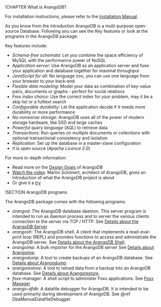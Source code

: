!CHAPTER What is ArangoDB?

For installation instructions, please refer to the 
[Installation Manual](../Installing/README.md).

As you know from the introduction ArangoDB is a multi-purpose open-source Database. Following you can see the Key features or look at the programs in the ArangoDB package. 

Key features include:

- *Schema-free schemata*: Let you combine the space efficiency of MySQL with
  the performance power of NoSQL
- *Application server*: Use ArangoDB as an application server and fuse your application and
  database together for maximal throughput
- *JavaScript for all*: No language zoo, you can use one language from your
  browser to your back-end
- *Flexible data modeling*: Model your data as combination of key-value pairs,
  documents or graphs - perfect for social relations
- *Free index choice*: Use the correct index for your problem, may it be a skip
  list or a fulltext search 
- *Configurable durability*: Let the application decide if it needs more
  durability or more performance
- *No-nonsense storage*: ArangoDB uses all of the power of modern storage
  hardware, like SSD and large caches
- *Powerful query language* (AQL) to retrieve data 
- *Transactions*: Run queries on multiple documents or collections with 
  optional transactional consistency and isolation
- *Replication*: Set up the database in a master-slave configuration
- It is open source (*Apache Licence 2.0*)

For more in-depth information:

- Read more on the 
  [Design Goals](http://www.arangodb.org/2012/03/07/avocadodbs-design-objectives) 
  of ArangoDB
- [Watch the video](http://vimeo.com/36411892): Martin Schönert, 
  architect of ArangoDB, gives an introduction of what the ArangoDB project 
  is about
- Or give it a [try](http://www.arangodb.org/try)


!SECTION ArangoDB programs 

The ArangoDB package comes with the following programs:

- _arangod_: The ArangoDB database daemon. This server program is
  intended to run as daemon process and to server the various clients
  connection to the server via TCP / HTTP. See [Details about the ArangoDB Server](../FirstSteps/Arangod.md) 
- _arangosh_: The ArangoDB shell. A client that implements a
  read-eval-print loop (REPL) and provides functions to access and
  administrate the ArangoDB server. See [Details about the ArangoDB Shell](../FirstSteps/Arangosh.md).
- _arangoimp_: A bulk importer for the ArangoDB server
  See [Details about Arangoimp](../Arangoimp/README.md).
- _arangodump_: A tool to create backups of an ArangoDB database. See
   [Details about Arangodump](../Arangodump/README.md).
- _arangorestore_: A tool to reload data from a backup into an ArangoDB database.
  See  [Details about Arangorestore](../ArangoRestore/README.md).
- _foxx-manager_: A shell script to administer Foxx applications.
  See [Foxx Manager](../FoxxManager/README.md)
- _arango-dfdb_: A datafile debugger for ArangoDB. It is intended to be
  used primarily during development of ArangoDB. See @ref DbaManualDatafileDebugger


